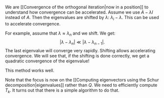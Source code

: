 We are [[Convergence of the orthogonal iteration|now in a position]] to understand how convergence can be accelerated. Assume we use $A - \lambda I$ instead of $A$. Then the eigenvalues are shifted by $\lambda$: $\lambda_i - \lambda$. This can be used to accelerate convergence.

For example, assume that $\lambda \approx \lambda_n$ and we shift. We get:
$$
|\lambda - \lambda_n| \ll |\lambda - \lambda_{n-1}|.
$$
The last eigenvalue will converge very rapidly. Shifting allows accelerating convergence. We will see that, if the shifting is done correctly, we get a quadratic convergence of the eigenvalue!

This method works well. 

Note that the focus is now on the [[Computing eigenvectors using the Schur decomposition|eigenvalues]] rather than $Q$. We need to efficiently compute $T_k$. It turns out that there is a simple algorithm to do that.